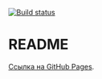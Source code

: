 [![Build status](https://ci.appveyor.com/api/projects/status/1hwcrc76b42qbd1i?svg=true)](https://ci.appveyor.com/project/LiquidAssContainer/ahj-dom-in-memory-sorting)

# README

[Ссылка на GitHub Pages](https://liquidasscontainer.github.io/ahj_dom_in-memory-sorting/).